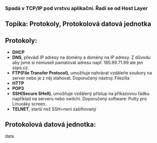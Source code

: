 ### Spadá v TCP/IP pod vrstvu aplikační. Řadí se od Host Layer

## Topika: Protokoly, Protokolová datová jednotka

## Protokoly:
- **DHCP**
- **DNS**, převádí IP adresy na domény a domény na IP adresy. Z důvodu aby jsme si nemuseli pamatovat adresu např. 185.99.71.99 ale jen *ssps.cz*.
- **FTP(File Transfer Protocol)**, umožňuje nahrávat vzdáleňe soubory na server nebo je z něj stahovat. Doporučený nástroj: Filezilla
- **HTTP**
- **POP3**
- **SSH(Secure SHell)**, umožňuje vzdálený přístup na příkazovou řádku například na serveru nebo switchi. Doporučený software: Putty pro Linuxáky screen. 
- **TELNET**, starší než SSH=není zašifrovaný

## Protokolová datová jednotka:
data

